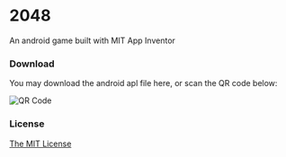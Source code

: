 # 2048
An android game built with MIT App Inventor

### Download
You may download the android apl file <a fref="https://github.com/lonelyenvoy/2048/raw/master/apk/Game2048.apk" target="_blank">here</a>, or scan the QR code below:

![QR Code](https://qr.api.cli.im/qr?data=https%253A%252F%252Fgithub.com%252Flonelyenvoy%252F2048%252Fraw%252Fmaster%252Fapk%252FGame2048.apk&level=H&transparent=false&bgcolor=%23ffffff&forecolor=%23000000&blockpixel=12&marginblock=1&logourl=&size=280&kid=cliim&key=053b1d8f4bf4b92ef465a91251230faa)

### License
<a href="https://github.com/lonelyenvoy/2048/blob/master/LICENSE" target="_blank">The MIT License</a>
